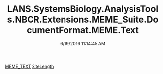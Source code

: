 ﻿---
title: LANS.SystemsBiology.AnalysisTools.NBCR.Extensions.MEME_Suite.DocumentFormat.MEME.Text
date: 6/19/2016 11:14:45 AM
---

[MEME_TEXT](T-LANS.SystemsBiology.AnalysisTools.NBCR.Extensions.MEME_Suite.DocumentFormat.MEME.Text.MEME_TEXT.html)
[SiteLength](T-LANS.SystemsBiology.AnalysisTools.NBCR.Extensions.MEME_Suite.DocumentFormat.MEME.Text.SiteLength.html)
